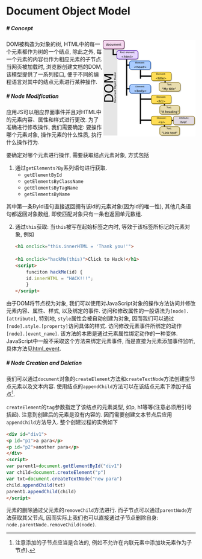 # Document Object Model

##### # Concept

<img src="dom_tree.png" alt="dom_tree" style="zoom: 25%; float:right" />DOM被构造为对象的树, HTML中的每一个元素都作为树的一个结点, 除此之外, 每一个元素的内容也作为相应元素的子节点. 当网页被加载时, 浏览器创建文档的DOM, 该模型提供了一系列接口, 便于不同的编程语言对其中的结点元素进行某种操作. 



##### # Node Modification

应用JS可以相应界面事件并且对HTML中的元素内容、属性和样式进行更改. 为了准确进行修改操作, 我们需要确定: 要操作哪个元素对象, 操作元素的什么性质, 执行什么操作行为.

要确定对哪个元素进行操作, 需要获取结点元素对象, 方式包括

1. 通过`getElements?By`系列语句进行获取. 
    - `getElementById`
    - `getElementsByClassName`
    - `getElementsByTagName`
    - `getElementsByName`

其中第一条ById语句直接返回拥有该id的元素对象(因为id的唯一性), 其他几条语句都返回对象数组, 即使匹配对象只有一条也返回单元数组. 

2. 通过`this`获取: 当`this`被写在起始标签之内时, 等效于该标签所标记的元素对象, 例如

    ```html
    <h1 onclick="this.innerHTML = 'Thank you!'">

    <h1 onclick="hackMe(this)">Click to Hack!</h1>
    <script>
        funciton hackMe(id) {
        id.innerHTML = "HACK!!!";
        }
    </script>
    ```
    

由于DOM将节点视为对象, 我们可以使用对JavaScript对象的操作方法访问并修改元素内容、属性、样式, 以及绑定的事件. 访问和修改属性的一般语法为`[node].[attribute]`, 特别地, `style`属性会被自动创建为对象, 因而我们可以通过`[node].style.[property]`访问具体的样式. 访问修改元素事件所绑定的动作`[node].[event_name]`. 该方法的本质是通过元素属性绑定动作的一种变体. JavaScript中一般不采取这个方法来绑定元素事件, 而是直接为元素添加事件监听, 具体方法见[html_event]().



##### # Node Creation and Deletion

我们可以通过`document`对象的`createElement`方法和`createTextNode`方法创建空节点元素以及文本内容. 使用结点的`appendChild`方法可以在该结点元素下添加子结点[^1].

`createElement`的`tag`参数指定了该结点的元素类型, 如p, h1等等(注意必须用引号括起). 注意到创建后的元素是没有内容的. 因而需要创建文本节点后应用`appendChild`方法导入. 整个创建过程的实例如下


```html
<div id="div1">
<p id="p1">a para</p>
<p id="p2">another para</p>
</div>
<script>
var parent1=document.getElementById("div1")
var child=document.createElement("p")
var txt=document.createTextNode("new para")
child.appendChild(txt)
parent1.appendChild(child)
</script>
```

元素的删除通过父元素的`removeChild`方法进行. 而子节点可以通过`parentNode`方法获取其父节点, 因而实际上我们也可以直接通过子节点删除自身: `node.parentNode.removeChild(node)`.









[^1]: 注意添加的子节点应当是合法的, 例如不允许在内联元素中添加块元素作为子节点).

